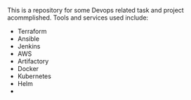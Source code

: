 This is a repository for some Devops related task and project acommplished. Tools and services used include:

- Terraform
- Ansible
- Jenkins
- AWS
- Artifactory
- Docker
- Kubernetes
- Helm
- 
